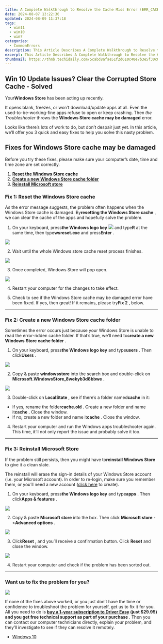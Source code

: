 ```yaml
---
title: A Complete Walkthrough to Resolve the Cache Miss Error (ERR_CACHE_MISS) in Chrome
date: 2024-08-07 13:22:36
updated: 2024-08-09 11:37:18
tags:
  - win11
  - win10
  - win7
categories:
  - CommonErrors
description: This Article Describes A Complete Walkthrough to Resolve the Cache Miss Error (ERR_CACHE_MISS) in Chrome
excerpt: This Article Describes A Complete Walkthrough to Resolve the Cache Miss Error (ERR_CACHE_MISS) in Chrome
thumbnail: https://thmb.techidaily.com/5cabd8afae51f2d610c40e7b3e5f30c80fd0a554cd872de0aa746e8545edfc3c.jpg
---
```


## Win 10 Update Issues? Clear the Corrupted Store Cache - Solved

Your**Windows Store** has been acting up recently.

 It opens blank, freezes, or won’t download/update apps at all. Even the used-to-be-working-fine apps refuse to open or keep crashing. Then _the Troubleshooter_  throws the **Windows Store cache may be damaged** error.

 Looks like there’s lots of work to do, but don’t despair just yet. In this article, we’ll offer you 3 quick and easy fixes to help you solve this nasty problem.

## Fixes for Windows Store cache may be damaged

 Before you try these fixes, please make sure your computer’s date, time and time zone are set correctly.

1. **[Reset the Windows Store cache](https://tools.techidaily.com/drivereasy/download/)**
2. **[Create a new Windows Store cache folder](https://tools.techidaily.com/drivereasy/download/)**
3. **[Reinstall Microsoft store](https://tools.techidaily.com/drivereasy/download/)**

### Fix 1: Reset the Windows Store cache

 As the error message suggests, the problem often happens when the  Windows Store cache  is damaged. By**resetting the Windows Store cache** , we can clear the cache of the apps and hopefully solve the problem.

 1) On your keyboard, press**the Windows logo key** ![](https://images.drivereasy.com/wp-content/uploads/2018/05/Windows-logo-key-5.png) and type**R** at the same time, then type**wsreset.exe** and press**Enter** .

![](https://images.drivereasy.com/wp-content/uploads/2019/09/image-127.png)

2) Wait until the whole Windows store cache reset process finishes.

![](https://images.drivereasy.com/wp-content/uploads/2019/09/image-128.png)

3) Once completed, Windows Store will pop open.

![](https://images.drivereasy.com/wp-content/uploads/2019/09/image-129-1024x796.png)

4) Restart your computer for the changes to take effect.

5) Check to see if the Windows Store cache may be damaged error have been fixed. If yes, then great! If it remains, please try**Fix 2** , below.

---

### Fix 2: Create a new Windows Store cache folder

 Sometimes the error occurs just because your Windows Store is unable to read the error-ridden cache folder. If that’s true, we’ll need to**create a new Windows** **Store cache folder** .

 1) On your keyboard, press**the Windows logo key** and type**users** . Then  click**Users** .

![](https://images.drivereasy.com/wp-content/uploads/2018/05/img_5ae96c7d1dc08.png)

 2) Copy & paste **windowsstore** into the search box and double-click on **Microsoft.WindowsStore\_8wekyb3d8bbwe** .

![](https://images.drivereasy.com/wp-content/uploads/2018/05/img_5aebb40074eaa.jpg)

 3) Double-click on **LocalState** , see if there’s a folder named**cache** in it:

* If yes, rename the folder**cache.old** . Create a new folder and name it**cache** . Close the window.
* If no, create a new folder and name it**cache** . Close the window.

 4) Restart your computer and run the Windows apps troubleshooter again. This time, it’ll not only report the issue and probably solve it too.

---

### Fix 3: Reinstall Microsoft Store

 If the problem still persists, then you might have to**reinstall Windows Store** to give it a clean slate.

 The reinstall will erase the sign-in details of your Windows Store account (i.e. your Microsoft account). In order to re-login, make sure you remember them, or you’ll need a new account ([click here](https://signup.live.com/?wa=wsignin1.0&rpsnv=13&ct=1525406874&rver=6.7.6643.0&wp=MBI%5FSSL&wreply=https%3a%2f%2faccount.microsoft.com%2fauth%2fcomplete-signin%3fru%3dhttps%253a%252f%252faccount.microsoft.com%252f%253frefp%253dsignedout-index%2526refd%253dwww.google.com.ph&id=292666&lw=1&fl=easi2&contextid=E3DF05A64683876C&bk=1525406877&uiflavor=web&uaid=a04db9c820d74c3b8cd075d5e824100d&mkt=EN-US&lc=1033&lic=1) to create).

 1) On your keyboard, press**the Windows logo key** and type**apps** . Then  click**Apps & features** .

![](https://images.drivereasy.com/wp-content/uploads/2018/05/img_5ae979accdd62.png)

 2) Copy & paste **Microsoft store** into the box. Then click **Microsoft store** \->**Advanced options** .

![](https://images.drivereasy.com/wp-content/uploads/2018/05/img_5aeaacc5c8df4.jpg)

 3) Click**Reset** , and you’ll receive a confirmation button. Click **Reset** and close the window.

![](https://images.drivereasy.com/wp-content/uploads/2018/05/img_5aeace26d970e.png)

 4) Restart your computer and check if the problem has been sorted out.

---

### Want us to fix the problem for you?

![](https://images.drivereasy.com/wp-content/uploads/2022/04/Free-Tech-Support.jpg)

 If none of the fixes above worked, or you just don’t have the time or confidence to troubleshoot the problem for yourself, get us to fix it for you. All you need to do is **[buy a 1-year subscription to Driver Easy](https://tools.techidaily.com/drivereasy/download/) (just $29.95) and you get free technical support as part of your purchase** . Then you can contact our computer technicians directly, explain your problem, and they’ll investigate to see if they can resolve it remotely.

* [Windows 10](https://tools.techidaily.com/drivereasy/download/)

<ins class="adsbygoogle"
     style="display:block"
     data-ad-format="autorelaxed"
     data-ad-client="ca-pub-7571918770474297"
     data-ad-slot="1223367746"></ins>



<ins class="adsbygoogle"
     style="display:block"
     data-ad-client="ca-pub-7571918770474297"
     data-ad-slot="8358498916"
     data-ad-format="auto"
     data-full-width-responsive="true"></ins>
